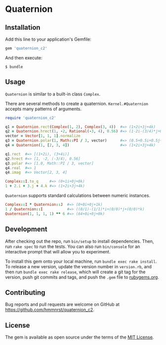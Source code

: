 # Quaternion

## Installation

Add this line to your application's Gemfile:

```ruby
gem 'quaternion_c2'
```

And then execute:

    $ bundle

## Usage

`Quaternion` is similar to a built-in class `Complex`.

There are several methods to create a quaternion.  `Kernel.#Quaternion` accepts many patterns of arguments.

```ruby
require 'quaternion_c2'

q1 = Quaternion.rect(Complex(1, 2), Complex(3, 4))  #=> (1+2i+3j+4k)
q2 = Quaternion.hrect(1, -2, Rational(-3, 4), 0.56) #=> (1-2i-(3/4)*j+0.56k)
vector = Vector[1, 1, 1].normalize
q3 = Quaternion.polar(1, Math::PI / 3, vector)      #=> (0.5+0.5i+0.5j+0.5k)
q4 = Quaternion(1, [2, 3, 4])                       #=> (1+2i+3j+4k)

q1.rect  #=> [(1+2i), (3+4i)]
q2.hrect #=> [1, -2, (-3/4), 0.56]
q3.polar #=> [1.0, Math::PI / 3, vector]
q4.real  #=> 1
q4.imag  #=> Vector[2, 3, 4]

Complex::I.to_q     #=> (0+1i+0j+0k)
1 + 2.i + 3.j + 4.k #=> (1+2i+3j+4k)
```

`Quaternion` supports standard calculations between numeric instances.

```ruby
Complex::I * Quaternion::J  #=> (0+0i+0j+1k)
1 / Quaternion::I           #=> ((0/1)-(1/1)*i+(0/0)*j+(0/0)*k)
Quaternion(1, 1, 1, 1) ** 6 #=> (64+0i+0j+0k)
```

## Development

After checking out the repo, run `bin/setup` to install dependencies. Then, run `rake spec` to run the tests. You can also run `bin/console` for an interactive prompt that will allow you to experiment.

To install this gem onto your local machine, run `bundle exec rake install`. To release a new version, update the version number in `version.rb`, and then run `bundle exec rake release`, which will create a git tag for the version, push git commits and tags, and push the `.gem` file to [rubygems.org](https://rubygems.org).

## Contributing

Bug reports and pull requests are welcome on GitHub at https://github.com/hmmnrst/quaternion_c2.


## License

The gem is available as open source under the terms of the [MIT License](http://opensource.org/licenses/MIT).

